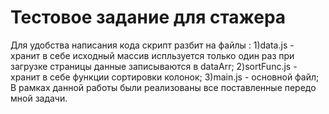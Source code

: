 # Тестовое задание для стажера 
Для удобства написания кода скрипт разбит на файлы :
1)data.js - хранит в себе исходный массив испльзуется только один раз при загрузке страницы данные записываются в dataArr;
2)sortFunc.js - хранит в себе функции сортировки колонок;
3)main.js - основной файл;
В рамках данной работы были реализованы все поставленные передо мной задачи.

